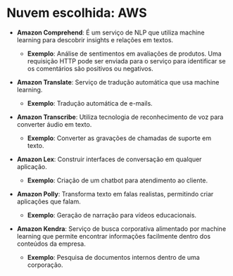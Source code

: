 # Nuvem escolhida: AWS

- **Amazon Comprehend**: É um serviço de NLP que utiliza machine learning para descobrir insights e relações em textos.
  - **Exemplo**: Análise de sentimentos em avaliações de produtos. Uma requisição HTTP pode ser enviada para o serviço para identificar se os comentários são positivos ou negativos.

- **Amazon Translate**: Serviço de tradução automática que usa machine learning.
  - **Exemplo**: Tradução automática de e-mails.

- **Amazon Transcribe**: Utiliza tecnologia de reconhecimento de voz para converter áudio em texto.
  - **Exemplo**: Converter as gravações de chamadas de suporte em texto.

- **Amazon Lex**: Construir interfaces de conversação em qualquer aplicação.
  - **Exemplo**: Criação de um chatbot para atendimento ao cliente.

- **Amazon Polly**: Transforma texto em falas realistas, permitindo criar aplicações que falam.
  - **Exemplo**: Geração de narração para vídeos educacionais.

- **Amazon Kendra**: Serviço de busca corporativa alimentado por machine learning que permite encontrar informações facilmente dentro dos conteúdos da empresa.
  - **Exemplo**: Pesquisa de documentos internos dentro de uma corporação.
